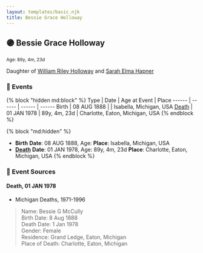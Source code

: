 ```yaml
---
layout: templates/basic.njk
title: Bessie Grace Holloway
---
```

## 🟣 Bessie Grace Holloway
<small>Age: 89y, 4m, 23d</small>

Daughter of [William Riley Holloway](/people/9/90949012) and [Sarah Elma Hapner](/people/2/20173654)

### 📆 Events

{% block "hidden md:block" %}
Type | Date | Age at Event | Place
------ | ------ | ------ | ------
Birth | 08 AUG 1888 |  | Isabella, Michigan, USA
[Death](#event-event-3) | 01 JAN 1978 | 89y, 4m, 23d | Charlotte, Eaton, Michigan, USA
{% endblock %}

{% block "md:hidden" %}
- **Birth**
**Date**: 08 AUG 1888, Age:
**Place**: Isabella, Michigan, USA
- **[Death](#event-event-3)**
**Date**: 01 JAN 1978, Age: 89y, 4m, 23d
**Place**: Charlotte, Eaton, Michigan, USA
{% endblock %}

### 📰 Event Sources

#### <a id="event-event-3"></a> Death, 01 JAN 1978
* Michigan Deaths, 1971-1996
>   
  > Name: Bessie G McCully  
  > Birth Date: 8 Aug 1888  
  > Death Date: 1 Jan 1978  
  > Gender: Female  
  > Residence: Grand Ledge, Eaton, Michigan  
  > Place of Death: Charlotte, Eaton, Michigan
